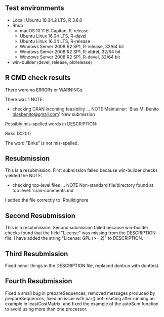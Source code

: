 ## Test environments
* Local: Ubuntu 18.04.2 LTS, R 3.6.0
* Rhub
  * macOS 10.11 El Capitan, R-release
  * Ubuntu Linux 16.04 LTS, R-devel
  * Ubuntu Linux 16.04 LTS, R-release
  * Windows Server 2008 R2 SP1, R-release, 32/64 bit
  * Windows Server 2008 R2 SP1, R-oldrel, 32/64 bit
  * Windows Server 2008 R2 SP1, R-devel, 32/64 bit
* win-builder (devel, release, oldrelease)


## R CMD check results
There were no ERRORs or WARNINGs. 

There was 1 NOTE: 

* checking CRAN incoming feasibility ... NOTE
Maintainer: 'Blas M. Benito <blasbenito@gmail.com>'
New submission

Possibly mis-spelled words in DESCRIPTION:

  Birks (8:201)
  
  
The word "Birks" is not mis-spelled.

## Resubmission

This is a resubmission. First submission failed because win-builder checks yielded the NOTE:

* checking top-level files ... NOTE
Non-standard file/directory found at top level:
  ‘cran-comments.md’
  
I added the file correctly to .Rbuildignore

## Second Resubmission

This is a resubmission. Second submission failed because win-builder checks found that the field "License" was missing from the DESCRIPTION file. I have added the string "License: GPL (>= 2)" to DESCRIPTION.

## Third Resubmission

Fixed minor things in the DESCRIPTION file, replaced dontrun with donttest.

## Fourth Resubmission

Fixed a small bug in prepareSequences, removed messages produced by prepareSequences, fixed an issue with par() not reseting after running an example in leastCostMatrix, and fixed the example of the autoSum function to avoid using more than one processor.
